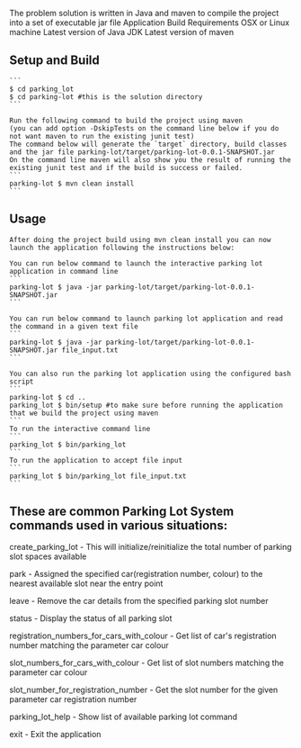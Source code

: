 The problem solution is written in Java and maven to compile the project into a set of executable jar file
	Application Build Requirements
		OSX or Linux machine
		Latest version of Java JDK
		Latest version of maven


## Setup and Build
	```
	$ cd parking_lot
	$ cd parking-lot #this is the solution directory
	```

	Run the following command to build the project using maven
	(you can add option -DskipTests on the command line below if you do not want maven to run the existing junit test)
	The command below will generate the `target` directory, build classes and the jar file parking-lot/target/parking-lot-0.0.1-SNAPSHOT.jar
	On the command line maven will also show you the result of running the existing junit test and if the build is success or failed.
	```
	parking-lot $ mvn clean install
	```


## Usage
	After doing the project build using mvn clean install you can now launch the application following the instructions below:

	You can run below command to launch the interactive parking lot application in command line
	```
	parking-lot $ java -jar parking-lot/target/parking-lot-0.0.1-SNAPSHOT.jar
	```

	You can run below command to launch parking lot application and read the command in a given text file
	```
	parking-lot $ java -jar parking-lot/target/parking-lot-0.0.1-SNAPSHOT.jar file_input.txt
	```

	You can also run the parking lot application using the configured bash script
	```
	parking-lot $ cd ..
	parking_lot $ bin/setup #to make sure before running the application that we build the project using maven
	```
	To run the interactive command line
	```
	parking_lot $ bin/parking_lot
	```
	To run the application to accept file input
	```
	parking_lot $ bin/parking_lot file_input.txt
	```


## These are common Parking Lot System commands used in various situations:
create_parking_lot <total number of parking slots to be created>
	- This will initialize/reinitialize the total number of parking slot spaces available

park <registration number> <car colour>
	- Assigned the specified car(registration number, colour) to the nearest available slot near the entry point

leave <parking slot number>
	- Remove the car details from the specified parking slot number

status
	- Display the status of all parking slot

registration_numbers_for_cars_with_colour <car colour>
	- Get list of car's registration number matching the parameter car colour

slot_numbers_for_cars_with_colour <car colour>
	- Get list of slot numbers matching the parameter car colour

slot_number_for_registration_number <registration number>
	- Get the slot number for the given parameter car registration number

parking_lot_help
	- Show list of available parking lot command

exit
	- Exit the application

